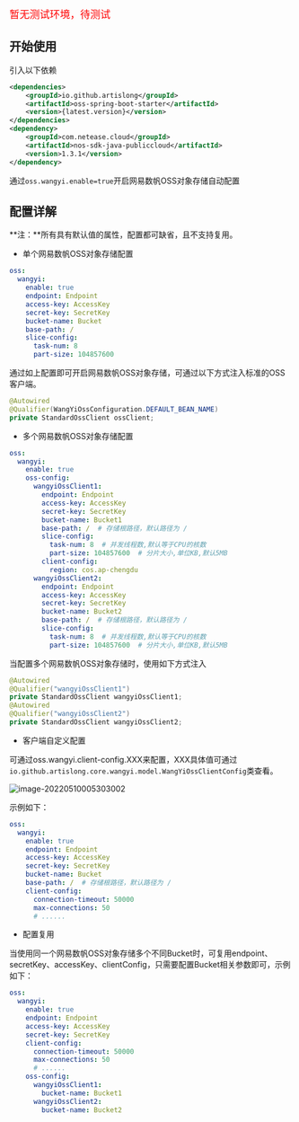 <font color="red" style='font-size:18'>暂无测试环境，待测试</font>

## 开始使用

引入以下依赖

```xml
<dependencies>
	<groupId>io.github.artislong</groupId>
    <artifactId>oss-spring-boot-starter</artifactId>
    <version>{latest.version}</version>
</dependencies>
<dependency>
    <groupId>com.netease.cloud</groupId>
    <artifactId>nos-sdk-java-publiccloud</artifactId>
    <version>1.3.1</version>
</dependency>
```

通过`oss.wangyi.enable=true`开启网易数帆OSS对象存储自动配置

## 配置详解

**注：**所有具有默认值的属性，配置都可缺省，且不支持复用。

- 单个网易数帆OSS对象存储配置

```yaml
oss:
  wangyi:
    enable: true
    endpoint: Endpoint
    access-key: AccessKey
    secret-key: SecretKey
    bucket-name: Bucket
    base-path: /
    slice-config:
      task-num: 8
      part-size: 104857600
```

通过如上配置即可开启网易数帆OSS对象存储，可通过以下方式注入标准的OSS客户端。

```java
@Autowired
@Qualifier(WangYiOssConfiguration.DEFAULT_BEAN_NAME)
private StandardOssClient ossClient;
```

- 多个网易数帆OSS对象存储配置

```yaml
oss:
  wangyi:
    enable: true
    oss-config:
      wangyiOssClient1:
        endpoint: Endpoint
        access-key: AccessKey
        secret-key: SecretKey
        bucket-name: Bucket1
        base-path: /  # 存储根路径，默认路径为 /
        slice-config:
          task-num: 8  # 并发线程数,默认等于CPU的核数
          part-size: 104857600  # 分片大小,单位KB,默认5MB
        client-config:
          region: cos.ap-chengdu
      wangyiOssClient2:
        endpoint: Endpoint
        access-key: AccessKey
        secret-key: SecretKey
        bucket-name: Bucket2
        base-path: /  # 存储根路径，默认路径为 /
        slice-config:
          task-num: 8  # 并发线程数,默认等于CPU的核数
          part-size: 104857600  # 分片大小,单位KB,默认5MB
```

当配置多个网易数帆OSS对象存储时，使用如下方式注入

```java
@Autowired
@Qualifier("wangyiOssClient1")
private StandardOssClient wangyiOssClient1;
@Autowired
@Qualifier("wangyiOssClient2")
private StandardOssClient wangyiOssClient2;
```

- 客户端自定义配置

可通过oss.wangyi.client-config.XXX来配置，XXX具体值可通过`io.github.artislong.core.wangyi.model.WangYiOssClientConfig`类查看。

![image-20220510005303002](C:\Users\15221\AppData\Roaming\Typora\typora-user-images\image-20220510005303002.png)

示例如下：

```yaml
oss:
  wangyi:
    enable: true
    endpoint: Endpoint
    access-key: AccessKey
    secret-key: SecretKey
    bucket-name: Bucket
    base-path: /  # 存储根路径，默认路径为 /
    client-config:
      connection-timeout: 50000
      max-connections: 50
      # ...... 
```

- 配置复用

当使用同一个网易数帆OSS对象存储多个不同Bucket时，可复用endpoint、secretKey、accessKey、clientConfig，只需要配置Bucket相关参数即可，示例如下：

```yaml
oss:
  wangyi:
    enable: true
    endpoint: Endpoint
    access-key: AccessKey
    secret-key: SecretKey
    client-config:
      connection-timeout: 50000
      max-connections: 50
      # ...... 
    oss-config:
      wangyiOssClient1:
        bucket-name: Bucket1
      wangyiOssClient2:
        bucket-name: Bucket2
```

